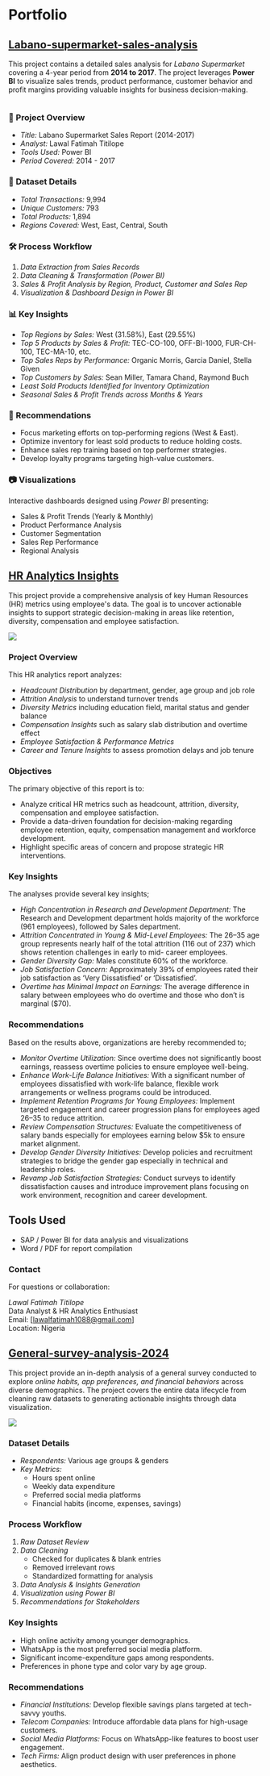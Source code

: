 # Portfolio

## [Labano-supermarket-sales-analysis](https://github.com/Lawal-Fatimah/Labano-supermarket-sales-analysis)
This project contains a detailed sales analysis for *Labano Supermarket* covering a 4-year period from **2014 to 2017**. The project leverages **Power BI** to visualize sales trends, product performance, customer behavior and profit margins providing valuable insights for business decision-making.


![]()


### 📌 Project Overview
- *Title:* Labano Supermarket Sales Report (2014-2017)
- *Analyst:* Lawal Fatimah Titilope
- *Tools Used:* Power BI
- *Period Covered:* 2014 - 2017


### 📂 Dataset Details
- *Total Transactions:* 9,994
- *Unique Customers:* 793
- *Total Products:* 1,894
- *Regions Covered:* West, East, Central, South


### 🛠 Process Workflow
1. *Data Extraction from Sales Records*
2. *Data Cleaning & Transformation (Power BI)*
3. *Sales & Profit Analysis by Region, Product, Customer and Sales Rep*
4. *Visualization & Dashboard Design in Power BI*


### 📊 Key Insights
- *Top Regions by Sales:* West (31.58%), East (29.55%)
- *Top 5 Products by Sales & Profit:* TEC-CO-100, OFF-BI-1000, FUR-CH-100, TEC-MA-10, etc.
- *Top Sales Reps by Performance:* Organic Morris, Garcia Daniel, Stella Given
- *Top Customers by Sales:* Sean Miller, Tamara Chand, Raymond Buch
- *Least Sold Products Identified for Inventory Optimization*
- *Seasonal Sales & Profit Trends across Months & Years*


### 📝 Recommendations
- Focus marketing efforts on top-performing regions (West & East).
- Optimize inventory for least sold products to reduce holding costs.
- Enhance sales rep training based on top performer strategies.
- Develop loyalty programs targeting high-value customers.


### 📷 Visualizations
Interactive dashboards designed using *Power BI* presenting:
- Sales & Profit Trends (Yearly & Monthly)
- Product Performance Analysis
- Customer Segmentation
- Sales Rep Performance
- Regional Analysis




## [HR Analytics Insights](https://github.com/Lawal-Fatimah/HR-Analytics-Insights/blob/main/HR%20Analytics%20Report.pdf)
This project provide a comprehensive analysis of key Human Resources (HR) metrics using employee's data. The goal is to uncover actionable insights to support strategic decision-making in areas like retention, diversity, compensation and employee satisfaction.


![](Headcount%20Dashboard.png)


### Project Overview

This HR analytics report analyzes:

- *Headcount Distribution* by department, gender, age group and job role
- *Attrition Analysis* to understand turnover trends
- *Diversity Metrics* including education field, marital status and gender balance
- *Compensation Insights* such as salary slab distribution and overtime effect
- *Employee Satisfaction & Performance Metrics*
- *Career and Tenure Insights* to assess promotion delays and job tenure

###  Objectives

The primary objective of this report is to:
- Analyze critical HR metrics such as headcount, attrition, diversity, compensation and employee satisfaction.
-	Provide a data-driven foundation for decision-making regarding employee retention, equity, compensation management and workforce development.
-	Highlight specific areas of concern and propose strategic HR interventions.


###  Key Insights

The analyses provide several key insights;
- *High Concentration in Research and Development Department:* The Research and Development department holds majority of the workforce (961 employees), followed by Sales department.
- *Attrition Concentrated in Young & Mid-Level Employees:* The 26–35 age group represents nearly half of the total attrition (116 out of 237) which shows retention challenges in early to mid-  career employees.
- *Gender Diversity Gap:* Males constitute 60% of the workforce.
- *Job Satisfaction Concern:* Approximately 39% of employees rated their job satisfaction as ‘Very Dissatisfied’ or ‘Dissatisfied’.
- *Overtime has Minimal Impact on Earnings:* The average difference in salary between employees who do overtime and those who don’t is marginal ($70).


###  Recommendations

Based on the results above, organizations are hereby recommended to;
- *Monitor Overtime Utilization:* Since overtime does not significantly boost earnings, reassess overtime policies to ensure employee well-being.
- *Enhance Work-Life Balance Initiatives:* With a significant number of employees dissatisfied with work-life balance, flexible work arrangements or wellness programs could be introduced.
- *Implement Retention Programs for Young Employees:* Implement targeted engagement and career progression plans for employees aged 26–35 to reduce attrition. 
- *Review Compensation Structures:* Evaluate the competitiveness of salary bands especially for employees earning below $5k to ensure market alignment.
- *Develop Gender Diversity Initiatives:* Develop policies and recruitment strategies to bridge the gender gap especially in technical and leadership roles.
- *Revamp Job Satisfaction Strategies:* Conduct surveys to identify dissatisfaction causes and introduce improvement plans focusing on work environment, recognition and career development.


##  Tools Used

- SAP / Power BI for data analysis and visualizations
- Word / PDF for report compilation


###  Contact

For questions or collaboration:

*Lawal Fatimah Titilope*  
Data Analyst & HR Analytics Enthusiast  
Email: [lawalfatimah1088@gmail.com]  
Location: Nigeria




## [General-survey-analysis-2024](https://github.com/Lawal-Fatimah/General-survey-analysis-2024)
This project provide an in-depth analysis of a general survey conducted to explore *online habits, app preferences, and financial behaviors* across diverse demographics. The project covers the entire data lifecycle from cleaning raw datasets to generating actionable insights through data visualization.


![](Screenshot%202025-08-03%20181150.png)


###  Dataset Details
- *Respondents:* Various age groups & genders
- *Key Metrics:*
  - Hours spent online
  - Weekly data expenditure
  - Preferred social media platforms
  - Financial habits (income, expenses, savings)


###  Process Workflow
1. *Raw Dataset Review*
2. *Data Cleaning*
   - Checked for duplicates & blank entries
   - Removed irrelevant rows
   - Standardized formatting for analysis
3. *Data Analysis & Insights Generation*
4. *Visualization using Power BI*
5. *Recommendations for Stakeholders*


###  Key Insights
- High online activity among younger demographics.
- WhatsApp is the most preferred social media platform.
- Significant income-expenditure gaps among respondents.
- Preferences in phone type and color vary by age group.


###  Recommendations
- *Financial Institutions:* Develop flexible savings plans targeted at tech-savvy youths.
- *Telecom Companies:* Introduce affordable data plans for high-usage customers.
- *Social Media Platforms:* Focus on WhatsApp-like features to boost user engagement.
- *Tech Firms:* Align product design with user preferences in phone aesthetics.
